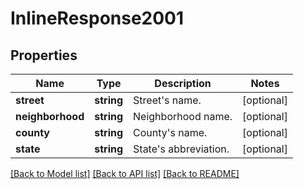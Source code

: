 # InlineResponse2001

## Properties
Name | Type | Description | Notes
------------ | ------------- | ------------- | -------------
**street** | **string** | Street&#39;s name. | [optional] 
**neighborhood** | **string** | Neighborhood name. | [optional] 
**county** | **string** | County&#39;s name. | [optional] 
**state** | **string** | State&#39;s abbreviation. | [optional] 

[[Back to Model list]](../README.md#documentation-for-models) [[Back to API list]](../README.md#documentation-for-api-endpoints) [[Back to README]](../README.md)


